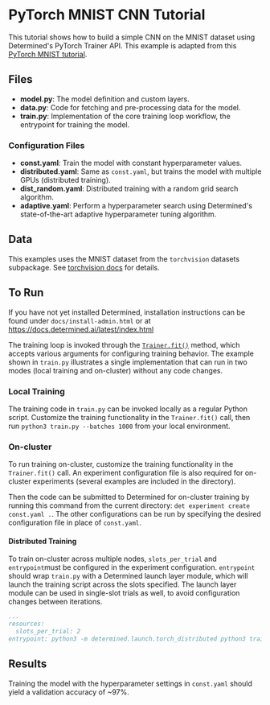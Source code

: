 # PyTorch MNIST CNN Tutorial
This tutorial shows how to build a simple CNN on the MNIST dataset using
Determined's PyTorch Trainer API. This example is adapted from this [PyTorch MNIST
tutorial](https://github.com/pytorch/examples/tree/master/mnist).

## Files
* **model.py**: The model definition and custom layers.
* **data.py**: Code for fetching and pre-processing data for the model.
* **train.py**: Implementation of the core training loop workflow, the entrypoint for training the model.

### Configuration Files
* **const.yaml**: Train the model with constant hyperparameter values.
* **distributed.yaml**: Same as `const.yaml`, but trains the model with multiple GPUs (distributed training).
* **dist_random.yaml**: Distributed training with a random grid search algorithm.
* **adaptive.yaml**: Perform a hyperparameter search using Determined's state-of-the-art adaptive hyperparameter tuning algorithm.

## Data
This examples uses the MNIST dataset from the `torchvision` datasets subpackage. See
[torchvision docs](https://pytorch.org/vision/main/generated/torchvision.datasets.MNIST.html#torchvision.datasets.MNIST)
for details.

## To Run
If you have not yet installed Determined, installation instructions can be found
under `docs/install-admin.html` or at https://docs.determined.ai/latest/index.html

The training loop is invoked through the
[`Trainer.fit()`](https://docs.determined.ai/latest/reference/training/api-pytorch-reference.html#determined.pytorch.Trainer.fit)
method, which accepts various arguments for configuring training behavior. The example shown in `train.py`
illustrates a single implementation that can run in two modes (local training and on-cluster) without
any code changes.

### Local Training
The training code in `train.py` can be invoked locally as a regular Python script. Customize the training functionality
in the `Trainer.fit()` call, then run `python3 train.py --batches 1000` from your local environment.

### On-cluster
To run training on-cluster, customize the training functionality in the `Trainer.fit()` call.  An experiment
configuration file is also required for on-cluster experiments (several examples are included in the directory).

Then the code can be submitted to Determined for on-cluster training by running this command from the current directory:
`det experiment create const.yaml .`. The other configurations can be run by specifying the desired
configuration file in place of `const.yaml`.

#### Distributed Training
To train on-cluster across multiple nodes, `slots_per_trial` and `entrypoint`must be configured in the experiment configuration.
`entrypoint` should wrap `train.py` with a Determined launch layer module, which will launch the training script across
the slots specified. The launch layer module can be used in single-slot trials as well, to avoid configuration changes
between iterations.

```yaml
...
resources:
  slots_per_trial: 2
entrypoint: python3 -m determined.launch.torch_distributed python3 train.py --epochs 1
```

## Results
Training the model with the hyperparameter settings in `const.yaml` should yield
a validation accuracy of ~97%.
